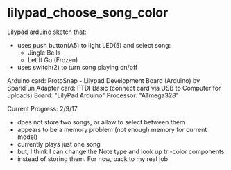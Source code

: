 # lilypad_choose_song_color

Lilypad arduino sketch that:
- uses push button(A5) to light LED(5) and select song:
  - Jingle Bells
  - Let It Go (Frozen)
- uses switch(2) to turn song playing on/off

Arduino card: ProtoSnap - Lilypad Development Board (Arduino)  by SparkFun
Adapter card: FTDI Basic (connect card via USB to Computer for uploads)
Board: "LilyPad Arduino"
Processor: "ATmega328"

Current Progress:
2/9/17
- does not store two songs, or allow to select between them
- appears to be a memory problem (not enough memory for current model)
- currently plays just one song 
- but, I think I can change the Note type and look up tri-color components
- instead of storing them.  For now, back to my real job
